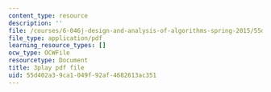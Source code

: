 ```yaml
---
content_type: resource
description: ''
file: /courses/6-046j-design-and-analysis-of-algorithms-spring-2015/55d402a39ca1049f92af4682613ac351_xnEZqVz7iy4.pdf
file_type: application/pdf
learning_resource_types: []
ocw_type: OCWFile
resourcetype: Document
title: 3play pdf file
uid: 55d402a3-9ca1-049f-92af-4682613ac351
---
```

